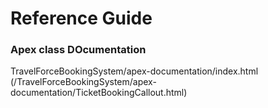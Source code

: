# Reference Guide


### Apex class DOcumentation
TravelForceBookingSystem/apex-documentation/index.html (/TravelForceBookingSystem/apex-documentation/TicketBookingCallout.html)
